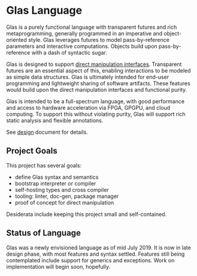 # Glas Language

Glas is a purely functional language with transparent futures and rich metaprogramming, generally programmed in an imperative and object-oriented style. Glas leverages futures to model pass-by-reference parameters and interactive computations. Objects build upon pass-by-reference with a dash of syntactic sugar.

Glas is designed to support [direct manipulation interfaces](https://en.wikipedia.org/wiki/Direct_manipulation_interface). Transparent futures are an essential aspect of this, enabling interactions to be modeled as simple data structures. Glas is ultimately intended for end-user programming and lightweight sharing of software artifacts. These features would build upon the direct manipulation interfaces and functional purity.

Glas is intended to be a full-spectrum language, with good performance and access to hardware acceleration via FPGA, GPGPU, and cloud computing. To support this without violating purity, Glas will support rich static analysis and flexible annotations. 

See [design](docs/GlasDesign.md) document for details.

## Project Goals

This project has several goals:

* define Glas syntax and semantics
* bootstrap interpreter or compiler
* self-hosting types and cross compiler 
* tooling: linter, doc-gen, package manager
* proof of concept for direct manipulation

Desiderata include keeping this project small and self-contained. 

## Status of Language

Glas was a newly envisioned language as of mid July 2019. It is now in late design phase, with most features and syntax settled. Features still being contemplated include support for generics and exceptions. Work on implementation will begin soon, hopefully.

